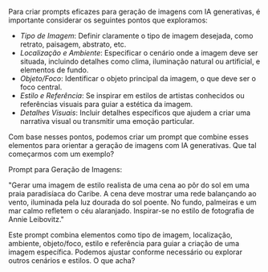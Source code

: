 Para criar prompts eficazes para geração de imagens com IA generativas, é importante considerar os seguintes pontos que exploramos:

- *Tipo de Imagem*: Definir claramente o tipo de imagem desejada, como retrato, paisagem, abstrato, etc.
- *Localização e Ambiente*: Especificar o cenário onde a imagem deve ser situada, incluindo detalhes como clima, iluminação natural ou artificial, e elementos de fundo.
- *Objeto/Foco*: Identificar o objeto principal da imagem, o que deve ser o foco central.
- *Estilo e Referência*: Se inspirar em estilos de artistas conhecidos ou referências visuais para guiar a estética da imagem.
- *Detalhes Visuais*: Incluir detalhes específicos que ajudem a criar uma narrativa visual ou transmitir uma emoção particular.

Com base nesses pontos, podemos criar um prompt que combine esses elementos para orientar a geração de imagens com IA generativas. Que tal começarmos com um exemplo?

Prompt para Geração de Imagens:

  "Gerar uma imagem de estilo realista de uma cena ao pôr do sol em uma praia paradisíaca do Caribe. A cena deve   mostrar uma rede balançando ao vento, iluminada pela luz dourada do sol poente. No fundo, palmeiras e um mar calmo refletem o céu alaranjado. Inspirar-se no estilo de fotografia de Annie Leibovitz."

Este prompt combina elementos como tipo de imagem, localização, ambiente, objeto/foco, estilo e referência para guiar a criação de uma imagem específica. Podemos ajustar conforme necessário ou explorar outros cenários e estilos. O que acha?
